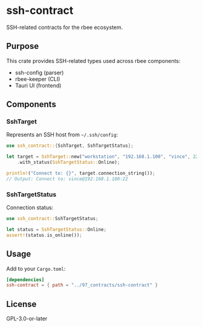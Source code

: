 # ssh-contract

SSH-related contracts for the rbee ecosystem.

## Purpose

This crate provides SSH-related types used across rbee components:
- ssh-config (parser)
- rbee-keeper (CLI)
- Tauri UI (frontend)

## Components

### SshTarget

Represents an SSH host from `~/.ssh/config`:

```rust
use ssh_contract::{SshTarget, SshTargetStatus};

let target = SshTarget::new("workstation", "192.168.1.100", "vince", 22)
    .with_status(SshTargetStatus::Online);

println!("Connect to: {}", target.connection_string());
// Output: Connect to: vince@192.168.1.100:22
```

### SshTargetStatus

Connection status:

```rust
use ssh_contract::SshTargetStatus;

let status = SshTargetStatus::Online;
assert!(status.is_online());
```

## Usage

Add to your `Cargo.toml`:

```toml
[dependencies]
ssh-contract = { path = "../97_contracts/ssh-contract" }
```

## License

GPL-3.0-or-later
